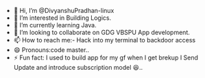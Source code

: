 - 👋 Hi, I’m @DivyanshuPradhan-linux
- 👀 I’m interested in Building Logics.
- 🌱 I’m currently learning Java.
- 💞️ I’m looking to collaborate on GDG VBSPU App development.
- 📫 How to reach me:- Hack into my terminal to backdoor access 
- 😄 Pronouns:code master..
- ⚡ Fun fact: I used to build app for my gf when I get brekup I Send Update and introduce subscription model 😆..

<!---
DivyanshuPradhan-linux/DivyanshuPradhan-linux is a ✨ special ✨ repository because its `README.md` (this file) appears on your GitHub profile.
You can click the Preview link to take a look at your changes.
--->
